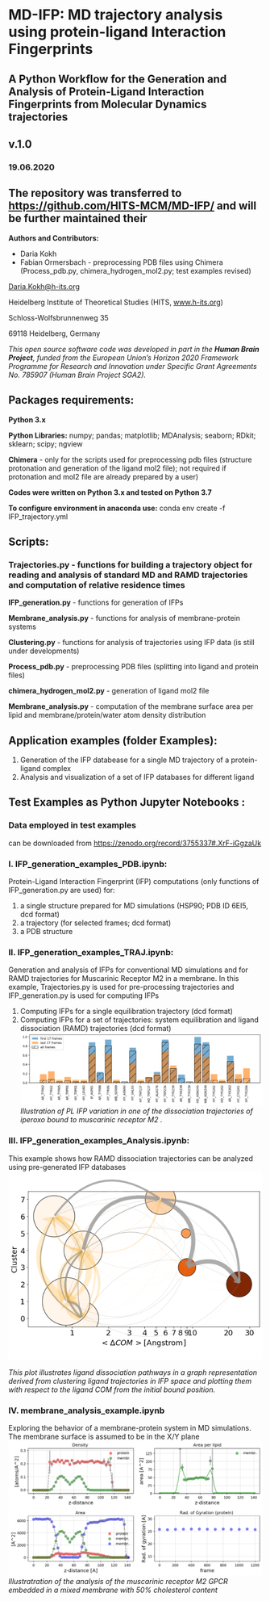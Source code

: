 # MD-IFP: MD trajectory analysis using protein-ligand Interaction Fingerprints
## A Python Workflow for the Generation and Analysis of Protein-Ligand Interaction Fingerprints from Molecular Dynamics trajectories
## v.1.0
### 19.06.2020  
## The repository was transferred to https://github.com/HITS-MCM/MD-IFP/ and will be further maintained their

__Authors and Contributors:__

* Daria Kokh
* Fabian Ormersbach - preprocessing PDB files using Chimera (Process_pdb.py, chimera_hydrogen_mol2.py; test examples revised) 


Daria.Kokh@h-its.org

Heidelberg Institute of Theoretical Studies (HITS, www.h-its.org)

Schloss-Wolfsbrunnenweg 35

69118 Heidelberg, Germany
    

*This open source software code was developed in part in the __Human Brain Project__, funded from the European Union’s Horizon 2020 Framework Programme for Research and Innovation under Specific Grant Agreements  No. 785907 (Human Brain Project  SGA2).*

## __Packages requirements:__
__Python 3.x__

__Python Libraries:__ numpy;    pandas;  matplotlib;  MDAnalysis;  seaborn; RDkit; sklearn;  scipy; ngview 

__Chimera__ - only for the scripts used for preprocessing pdb files (structure protonation and generation of the ligand mol2 file); not required if protonation and mol2 file are already prepared by a user)
    
__Codes were written on Python 3.x and tested on Python 3.7__

__To configure environment in anaconda use:__
conda env create -f IFP_trajectory.yml



## Scripts:


### __Trajectories.py__  - functions for building a trajectory object for reading and analysis of standard MD and RAMD trajectories and computation of relative residence times

__IFP_generation.py__  -  functions for generation of IFPs

__Membrane_analysis.py__ - functions for analysis of membrane-protein systems 

__Clustering.py__   - functions for analysis of trajectories using IFP data   (is still under developments)

__Process_pdb.py__   - preprocessing PDB files (splitting into ligand and protein files)

__chimera_hydrogen_mol2.py__  - generation of ligand mol2 file

__Membrane_analysis.py__ - computation of the membrane surface area per lipid and membrane/protein/water atom density distribution  

       
## Application examples (folder Examples):

   1. Generation of the IFP databease for a single MD trajectory of a protein-ligand complex
   2. Analysis and visualization of a set of IFP databases for different ligand 

## Test Examples as Python Jupyter Notebooks :

### Data employed in test examples 
   can be downloaded from  https://zenodo.org/record/3755337#.XrF-iGgzaUk

### I. __IFP_generation_examples_PDB.ipynb:__

Protein-Ligand Interaction Fingerprint (IFP) computations (only functions of IFP_generation.py are used) for:
   1. a single structure prepared for MD simulations (HSP90; PDB ID 6EI5, dcd format)
   2. a trajectory (for selected frames; dcd format)
   3. a PDB structure


### II. __IFP_generation_examples_TRAJ.ipynb:__ 

Generation and analysis of IFPs for conventional MD simulations and for RAMD trajectories for Muscarinic Receptor M2 in a membrane.  In this example,  Trajectories.py is used for pre-processing trajectories and IFP_generation.py is used for computing IFPs
   1. Computing IFPs for a single equilibration trajectory (dcd format)
   3. Computing IFPs for a set of trajectories: system equilibration and ligand dissociation (RAMD) trajectories (dcd format)
![HSP90](/images/ifp_RAMD_4MQT.png)
*Illustration of PL IFP variation in one of the dissociation trajectories of iperoxo bound to muscarinic receptor M2 .*


### III. __IFP_generation_examples_Analysis.ipynb:__ 

This example shows how RAMD dissociation trajectories can be analyzed using pre-generated IFP databases 
![HSP90](/images/cluster-traj.png)

*This plot illustrates ligand dissociation pathways in a graph representation derived from clustering ligand trajectories in IFP space and plotting them with respect to the ligand COM from the initial bound position.*
   
   
### IV. __membrane_analysis_example.ipynb__

Exploring the behavior of a membrane-protein system in MD simulations. The membrane surface is assumed to be in the X/Y plane 
![HSP90](/images/Membrane.png)
*Illustratration of the analysis of the muscarinic receptor M2 GPCR embedded in a mixed membrane with 50% cholesterol content*
